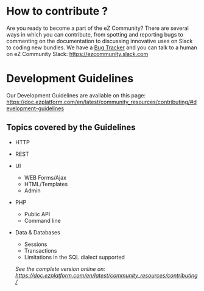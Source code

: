 # How to contribute ?


Are you ready to become a part of the eZ Community? There are several ways in which you can contribute, from spotting and reporting bugs to commenting on the documentation to discussing innovative uses on Slack to coding new bundles.
We have a [Bug Tracker](https://jira.ez.no) and you can talk to a human on eZ Community Slack: https://ezcommunity.slack.com


# Development Guidelines

Our Development Guidelines are available on this page: https://doc.ezplatform.com/en/latest/community_resources/contributing/#development-guidelines

## Topics covered by the Guidelines

* HTTP
* REST
* UI
  * WEB Forms/Ajax
  * HTML/Templates
  * Admin
* PHP
  * Public API
  * Command line
* Data & Databases
  * Sessions
  * Transactions
  * Limitations in the SQL dialect supported
  
  _See the complete version online on: https://doc.ezplatform.com/en/latest/community_resources/contributing/_
